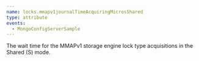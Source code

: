 ```yaml
---
name: locks.mmapv1journalTimeAcquiringMicrosShared
type: attribute
events:
  - MongoConfigServerSample
---
```


The wait time for the MMAPv1 storage engine lock type acquisitions in the Shared (S) mode.